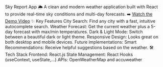 Sky Report App 🌦️
A clean and modern weather application built with React to provide real-time sky conditions and multi-day forecasts.
➡️ [Watch the Demo Video](https://github.com/SubashNadar/sky-report-app/blob/master/Demo.mp4)
✨ Key Features
City Search: Find any city with a fast, intuitive autocomplete search.
Weather Forecast: Get the current weather plus a 5-day forecast with max/min temperatures.
Dark & Light Mode: Switch between a beautiful dark or light theme.
Responsive Design: Looks great on both desktop and mobile devices.
Future implementations:
Smart Recommendations: Receive helpful suggestions based on the weather.
🛠️ Tech Stack
Frontend: React.js
State Management: React Hooks (useContext, useState,...)
APIs: OpenWeatherMap and accuweather
